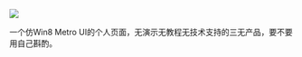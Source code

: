 ![](http://labimg-labimg.stor.sinaapp.com/original/24f17da23798ebd7c85fa37c5bd6d047.png)

一个仿Win8 Metro UI的个人页面，无演示无教程无技术支持的三无产品，要不要用自己斟酌。 